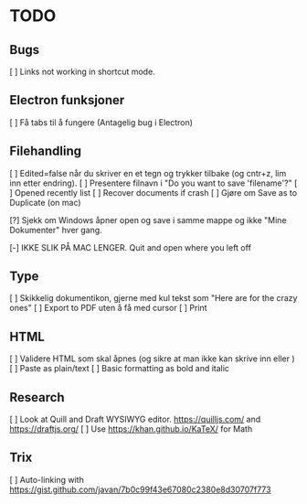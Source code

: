 
TODO
====

Bugs
----

[ ] Links not working in shortcut mode.

Electron funksjoner
-------------------

[ ] Få tabs til å fungere (Antagelig bug i Electron)

Filehandling
------------

[ ] Edited=false når du skriver en et tegn og trykker tilbake (og cntr+z, lim inn etter endring).
[ ] Presentere filnavn i "Do you want to save 'filename'?"
[ ] Opened recently list
[ ] Recover documents if crash
[ ] Gjøre om Save as to Duplicate (on mac)

[?] Sjekk om Windows åpner open og save i samme mappe og ikke "Mine Dokumenter" hver gang.

[-] IKKE SLIK PÅ MAC LENGER. Quit and open where you left off

Type
----

[ ] Skikkelig dokumentikon, gjerne med kul tekst som "Here are for the crazy ones"
[ ] Export to PDF uten å få med cursor
[ ] Print

HTML
----

[ ] Validere HTML som skal åpnes (og sikre at man ikke kan skrive inn <script></script> eller <a href="javascript:.."></a>)
[ ] Paste as plain/text
[ ] Basic formatting as bold and italic

Research
--------

[ ] Look at Quill and Draft WYSIWYG editor. https://quilljs.com/ and https://draftjs.org/
[ ] Use https://khan.github.io/KaTeX/ for Math

Trix
---
[ ] Auto-linking with https://gist.github.com/javan/7b0c99f43e67080c2380e8d30707f773 
